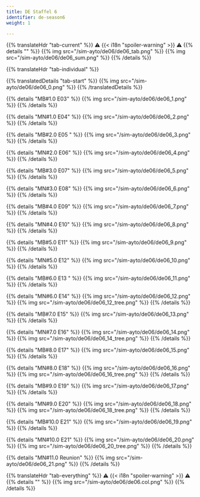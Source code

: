 ```yaml
---
title: DE Staffel 6
identifier: de-season6
weight: 1

---
```


{{% translateHdr "tab-current" %}}
:warning: {{< i18n "spoiler-warning" >}} :warning:
{{% details "" %}}
{{% img src="/sim-ayto/de06/de06_tab.png" %}}
{{% img src="/sim-ayto/de06/de06_sum.png" %}}
{{% /details %}}

{{% translateHdr "tab-individual" %}}

{{% translatedDetails "tab-start" %}}
{{% img src="/sim-ayto/de06/de06_0.png" %}}
{{% /translatedDetails %}}

{{% details "MB#1.0 E03" %}}
{{% img src="/sim-ayto/de06/de06_1.png" %}}
{{% /details %}}

{{% details "MN#1.0 E04" %}}
{{% img src="/sim-ayto/de06/de06_2.png" %}}
{{% /details %}}

{{% details "MB#2.0 E05 " %}}
{{% img src="/sim-ayto/de06/de06_3.png" %}}
{{% /details %}}

{{% details "MN#2.0 E06" %}}
{{% img src="/sim-ayto/de06/de06_4.png" %}}
{{% /details %}}

{{% details "MB#3.0 E07" %}}
{{% img src="/sim-ayto/de06/de06_5.png" %}}
{{% /details %}}

{{% details "MN#3.0 E08" %}}
{{% img src="/sim-ayto/de06/de06_6.png" %}}
{{% /details %}}

{{% details "MB#4.0 E09" %}}
{{% img src="/sim-ayto/de06/de06_7.png" %}}
{{% /details %}}

{{% details "MN#4.0 E10" %}}
{{% img src="/sim-ayto/de06/de06_8.png" %}}
{{% /details %}}

{{% details "MB#5.0 E11" %}}
{{% img src="/sim-ayto/de06/de06_9.png" %}}
{{% /details %}}

{{% details "MN#5.0 E12" %}}
{{% img src="/sim-ayto/de06/de06_10.png" %}}
{{% /details %}}

{{% details "MB#6.0 E13 " %}}
{{% img src="/sim-ayto/de06/de06_11.png" %}}
{{% /details %}}

{{% details "MN#6.0 E14" %}}
{{% img src="/sim-ayto/de06/de06_12.png" %}}
{{% img src="/sim-ayto/de06/de06_12_tree.png" %}}
{{% /details %}}

{{% details "MB#7.0 E15" %}}
{{% img src="/sim-ayto/de06/de06_13.png" %}}
{{% /details %}}

{{% details "MN#7.0 E16" %}}
{{% img src="/sim-ayto/de06/de06_14.png" %}}
{{% img src="/sim-ayto/de06/de06_14_tree.png" %}}
{{% /details %}}

{{% details "MB#8.0 E17" %}}
{{% img src="/sim-ayto/de06/de06_15.png" %}}
{{% /details %}}

{{% details "MN#8.0 E18" %}}
{{% img src="/sim-ayto/de06/de06_16.png" %}}
{{% img src="/sim-ayto/de06/de06_16_tree.png" %}}
{{% /details %}}

{{% details "MB#9.0 E19" %}}
{{% img src="/sim-ayto/de06/de06_17.png" %}}
{{% /details %}}

{{% details "MN#9.0 E20" %}}
{{% img src="/sim-ayto/de06/de06_18.png" %}}
{{% img src="/sim-ayto/de06/de06_18_tree.png" %}}
{{% /details %}}

{{% details "MB#10.0 E21" %}}
{{% img src="/sim-ayto/de06/de06_19.png" %}}
{{% /details %}}

{{% details "MN#10.0 E21" %}}
{{% img src="/sim-ayto/de06/de06_20.png" %}}
{{% img src="/sim-ayto/de06/de06_20_tree.png" %}}
{{% /details %}}

{{% details "MN#11.0 Reunion" %}}
{{% img src="/sim-ayto/de06/de06_21.png" %}}
{{% /details %}}

{{% translateHdr "tab-everything" %}}
:warning: {{< i18n "spoiler-warning" >}} :warning:
{{% details "" %}}
{{% img src="/sim-ayto/de06/de06.col.png" %}}
{{% /details %}}
